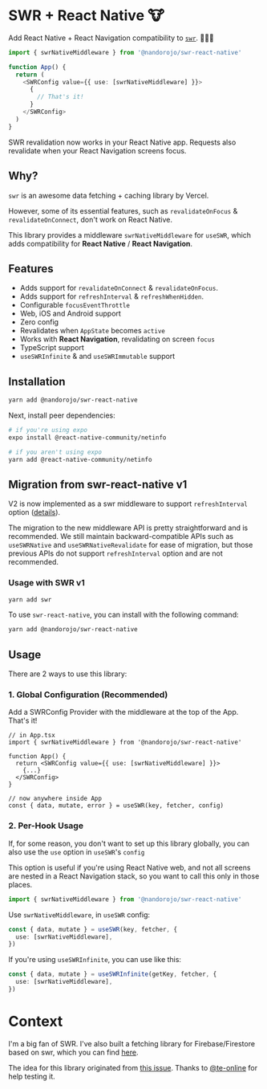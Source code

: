 # SWR + React Native 🐮

Add React Native + React Navigation compatibility to [`swr`](https://swr.vercel.app). 👨🏻‍🔧

```typescript
import { swrNativeMiddleware } from '@nandorojo/swr-react-native'

function App() {
  return (
    <SWRConfig value={{ use: [swrNativeMiddleware] }}>
      {
        // That's it!
      }
    </SWRConfig>
  )
}
```

SWR revalidation now works in your React Native app. Requests also revalidate when your React Navigation screens focus.

## Why?

`swr` is an awesome data fetching + caching library by Vercel.

However, some of its essential features, such as `revalidateOnFocus` &amp; `revalidateOnConnect`, don't work on React Native.

This library provides a middleware `swrNativeMiddleware` for `useSWR`, which adds compatibility for **React Native** / **React Navigation**.

## Features

- Adds support for `revalidateOnConnect` &amp; `revalidateOnFocus`.
- Adds support for `refreshInterval` &amp; `refreshWhenHidden`.
- Configurable `focusEventThrottle`
- Web, iOS and Android support
- Zero config
- Revalidates when `AppState` becomes `active`
- Works with **React Navigation**, revalidating on screen `focus`
- TypeScript support
- `useSWRInfinite` &amp; and `useSWRImmutable` support

## Installation

```sh
yarn add @nandorojo/swr-react-native
```

Next, install peer dependencies:

```sh
# if you're using expo
expo install @react-native-community/netinfo

# if you aren't using expo
yarn add @react-native-community/netinfo
```

## Migration from swr-react-native v1

V2 is now implemented as a swr middleware to support `refreshInterval` option ([details](https://github.com/nandorojo/swr-react-native/issues/22)).

The migration to the new middleware API is pretty straightforward and is recommended. We still maintain backward-compatible APIs such as `useSWRNative` and `useSWRNativeRevalidate` for ease of migration, but those previous APIs do not support `refreshInterval` option and are not recommended.

### Usage with SWR v1

```sh
yarn add swr
```

To use `swr-react-native`, you can install with the following command:

```sh
yarn add @nandorojo/swr-react-native
```

## Usage

There are 2 ways to use this library:

### 1. Global Configuration (Recommended)

Add a SWRConfig Provider with the middleware at the top of the App. That's it!

```tsx
// in App.tsx
import { swrNativeMiddleware } from '@nandorojo/swr-react-native'

function App() {
  return <SWRConfig value={{ use: [swrNativeMiddleware] }}>
    {...}
  </SWRConfig>
}

// now anywhere inside App
const { data, mutate, error } = useSWR(key, fetcher, config)
```

### 2. Per-Hook Usage

If, for some reason, you don't want to set up this library globally, you can also use the `use` option in `useSWR`'s `config`

This option is useful if you're using React Native web, and not all screens are nested in a React Navigation stack, so you want to call this only in those places.

```ts
import { swrNativeMiddleware } from '@nandorojo/swr-react-native'
```

Use `swrNativeMiddleware`, in `useSWR` config:

```ts
const { data, mutate } = useSWR(key, fetcher, {
  use: [swrNativeMiddleware],
})
```

If you're using `useSWRInfinite`, you can use like this:

```ts
const { data, mutate } = useSWRInfinite(getKey, fetcher, {
  use: [swrNativeMiddleware],
})
```

# Context

I'm a big fan of SWR. I've also built a fetching library for Firebase/Firestore based on swr, which you can find [here](https://github.com/nandorojo/swr-firestore).

The idea for this library originated from [this issue](https://github.com/vercel/swr/issues/417). Thanks to [@te-online](https://github.com/te-online) for help testing it.
